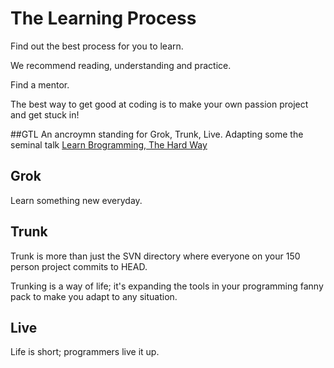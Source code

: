 # The Learning Process

Find out the best process for you to learn.

We recommend reading, understanding and practice.

Find a mentor.

The best way to get good at coding is to make your own passion project and get stuck in!

##GTL
An ancroymn standing for Grok, Trunk, Live.  Adapting some the seminal talk [Learn Brogramming, The Hard Way](https://www.youtube.com/watch?v=BWsAQsydzR4)

## Grok
Learn something new everyday.

## Trunk
Trunk is more than just the SVN directory where everyone on your 150 person project commits to HEAD.

Trunking is a way of life; it's expanding the tools in your programming fanny pack to make you adapt to any situation.

## Live
Life is short; programmers live it up.